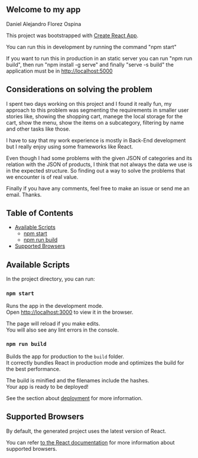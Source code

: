 ## Welcome to my app

Daniel Alejandro Florez Ospina

This project was bootstrapped with [Create React App](https://github.com/facebookincubator/create-react-app).

You can run this in development by running the command "npm start"

If you want to run this in production in an static server you can run "npm run build", then run "npm install -g serve" and finally "serve -s build" the application must be in 
[ http://localhost:5000 ](http://localhost:5000)   


## Considerations on solving the problem
I spent two days working on this project and I found it really fun, my approach to this problem 
was segmenting the requirements in smaller user stories like, showing the shopping cart, manege the local storage 
for the cart, show the menu, show the items on a subcategory, filtering by name and other tasks like those.

I have to say that my work experience is mostly in Back-End development but I really enjoy using some frameworks like React.
 
Even though I had some problems with the given JSON of categories and its relation with the JSON of 
products, I think that not always the data we use is in the expected structure. So finding out a way
to solve the problems that we encounter is of real value.

Finally if you have any comments, feel free to make an issue or send me an email. 
Thanks.

## Table of Contents

- [Available Scripts](#available-scripts)
  - [npm start](#npm-start)
  - [npm run build](#npm-run-build)
- [Supported Browsers](#supported-browsers)

## Available Scripts

In the project directory, you can run:

### `npm start`

Runs the app in the development mode.<br>
Open [http://localhost:3000](http://localhost:3000) to view it in the browser.

The page will reload if you make edits.<br>
You will also see any lint errors in the console.

### `npm run build`

Builds the app for production to the `build` folder.<br>
It correctly bundles React in production mode and optimizes the build for the best performance.

The build is minified and the filenames include the hashes.<br>
Your app is ready to be deployed!

See the section about [deployment](#deployment) for more information.

## Supported Browsers

By default, the generated project uses the latest version of React.

You can refer [to the React documentation](https://reactjs.org/docs/react-dom.html#browser-support) for more information about supported browsers.
